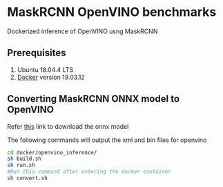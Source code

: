 # MaskRCNN OpenVINO benchmarks
Dockerized inference of OpenVINO usng MaskRCNN

## Prerequisites
1. Ubuntu 18.04.4 LTS
2. [Docker](https://docs.docker.com/engine/install/ubuntu/) version 19.03.12

## Converting MaskRCNN ONNX model to OpenVINO
Refer [this](https://docs.openvinotoolkit.org/latest/openvino_docs_MO_DG_prepare_model_convert_model_onnx_specific_Convert_Mask_RCNN.html) link to download the onnx model

The following commands will output the xml and bin files for openvino
```sh
cd docker/openvino_inference/
sh build.sh
sh run.sh
#Run this command after entering the docker container
sh convert.sh 
```
